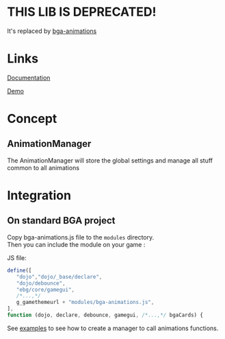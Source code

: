 # THIS LIB IS DEPRECATED!
It's replaced by [bga-animations](https://en.doc.boardgamearena.com/BgaAnimations)

# Links
[Documentation](https://thoun.github.io/bga-animations/docs/index.html)

[Demo](https://thoun.github.io/bga-animations/demo/index.html)

# Concept
## AnimationManager
The AnimationManager will store the global settings and manage all stuff common to all animations

# Integration
## On standard BGA project
Copy bga-animations.js file to the `modules` directory.  
Then you can include the module on your game :

JS file:
```js
define([
   "dojo","dojo/_base/declare",
   "dojo/debounce",
   "ebg/core/gamegui",
   /*...,*/
   g_gamethemeurl + "modules/bga-animations.js",
],
function (dojo, declare, debounce, gamegui, /*...,*/ bgaCards) {
```

See [examples](./EXAMPLES.md) to see how to create a manager to call animations functions.
